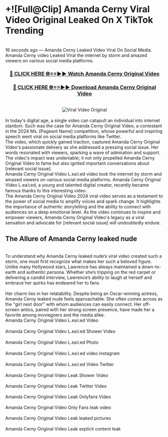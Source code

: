 # +![Full@Clip] Amanda Cerny Viral Video Original Leaked On X TikTok Trending
<br>
16 seconds ago — Amanda Cerny Leaked Video Viral On Social Media. Amanda Cerny video Leaked Viral the internet by storm and amazed viewers on various social media platforms.
<br>
<div align="center">
<h3><a href="https://bestclip.site?title=Amanda_Cerny&ref=git" rel="nofollow">🔴 CLICK HERE 🌐==►► Watch Amanda Cerny Original Video</a></h3>
<h3><a href="https://bestclip.site?title=Amanda_Cerny&ref=git" rel="nofollow">🔴 CLICK HERE 🌐==►► Download Amanda Cerny Original Video</a></h3>
<br>
<a href="https://bestclip.site?title=Amanda_Cerny&ref=git" rel="nofollow" data-target="animated-image.originalLink"><img src="https://i.ibb.co.com/xMMVF88/686577567.gif" alt="Viral Video Original" style="max-width: 100%; display: inline-block;" data-target="animated-image.originalImage"></a>
</div>
<br>
In today's digital age, a single video can catapult an individual into internet stardom. Such was the case for Amanda Cerny Original Video, a contestant in the 2024 Ms. [Pageant Name] competition, whose powerful and inspiring speech went viral on social media platforms like Twitter.
<br>
The video, which quickly gained traction, captured Amanda Cerny Original Video's passionate delivery as she addressed a pressing social issue. Her words resonated with viewers, sparking a wave of admiration and support. The video's impact was undeniable; it not only propelled Amanda Cerny Original Video to fame but also ignited important conversations about [relevant social issue].
<br>
Amanda Cerny Original Video L.ea𝚔ed video took the internet by storm and amazed viewers on various social media platforms. Amanda Cerny Original Video L.ea𝚔ed, a young and talented digital creator, recently became famous thanks to this interesting video.
<br>
The Amanda Cerny Original Video 2024 viral video serves as a testament to the power of social media to amplify voices and spark change. It highlights the importance of authentic storytelling and the ability to connect with audiences on a deep emotional level. As the video continues to inspire and empower viewers, Amanda Cerny Original Video's legacy as a viral sensation and advocate for [relevant social issue] will undoubtedly endure.
<br>
<h2>The Allure of Amanda Cerny leaked nude</h2>
<br>
To understand why Amanda Cerny leaked nude’s viral video created such a storm, one must first recognize what makes her such a beloved figure. Unlike many Hollywood stars, Lawrence has always maintained a down-to-earth and authentic persona. Whether she’s tripping on the red carpet or delivering a candid interview, Lawrence’s ability to laugh at herself and embrace her quirks has endeared her to fans.
<br><br>
Her charm lies in her relatability. Despite being an Oscar-winning actress, Amanda Cerny leaked nude feels approachable. She often comes across as the "girl next door" with whom audiences can easily connect. Her off-screen antics, paired with her strong screen presence, have made her a favorite among moviegoers and the media alike.
<br>
Amanda Cerny Original Video L.ea𝚔ed Video
<br><br>
Amanda Cerny Original Video L.ea𝚔ed Shower Video
<br><br>
Amanda Cerny Original Video L.ea𝚔ed Photo
<br><br>
Amanda Cerny Original Video L.ea𝚔ed video instagram
<br><br>
Amanda Cerny Original Video L.ea𝚔ed Video Twitter
<br><br>
Amanda Cerny Original Video Leak Shower Video
<br><br>
Amanda Cerny Original Video Leak Twitter Video
<br><br>
Amanda Cerny Original Video Leak Onlyfans Video
<br><br>
Amanda Cerny Original Video Only Fans leak video
<br><br>
Amanda Cerny Original Video Leak leaked pictures
<br><br>
Amanda Cerny Original Video Leak explicit content leak